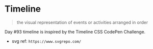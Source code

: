 # Timeline

> the visual representation of events or activities arranged in order

Day #93 timeline is inspired by the Timeline CSS CodePen Challenge.

- svg ref: `https://www.svgrepo.com/`